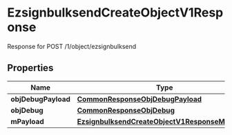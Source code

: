 

# EzsignbulksendCreateObjectV1Response

Response for POST /1/object/ezsignbulksend

## Properties

| Name | Type | Description | Notes |
|------------ | ------------- | ------------- | -------------|
|**objDebugPayload** | [**CommonResponseObjDebugPayload**](CommonResponseObjDebugPayload.md) |  |  |
|**objDebug** | [**CommonResponseObjDebug**](CommonResponseObjDebug.md) |  |  [optional] |
|**mPayload** | [**EzsignbulksendCreateObjectV1ResponseMPayload**](EzsignbulksendCreateObjectV1ResponseMPayload.md) |  |  |



